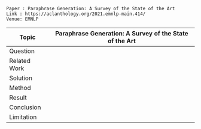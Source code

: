 ```
Paper : Paraphrase Generation: A Survey of the State of the Art
Link : https://aclanthology.org/2021.emnlp-main.414/
Venue: EMNLP
```

| Topic        | Paraphrase Generation: A Survey of the State of the Art |
|--------------|---------------------------------------------------------|
| Question     | |
| Related Work | |
| Solution     | |
| Method       | |
| Result       | |
| Conclusion   | |
| Limitation   | |
